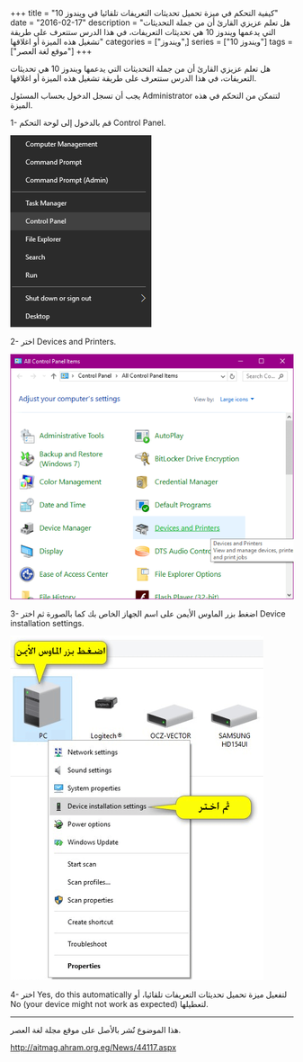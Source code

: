 +++
title = "كيفية التحكم في ميزة تحميل تحديثات التعريفات تلقائيا في ويندوز 10"
date = "2016-02-17"
description = "هل تعلم عزيزي القارئ أن من جملة التحديثات التي يدعمها ويندوز 10 هي تحديثات التعريفات، في هذا الدرس ستتعرف على طريقة تشغيل هذه الميزة أو اغلاقها"
categories = ["ويندوز",]
series = ["ويندوز 10"]
tags = ["موقع لغة العصر"]
+++

هل تعلم عزيزي القارئ أن من جملة التحديثات التي يدعمها ويندوز 10 هي تحديثات التعريفات، في هذا الدرس ستتعرف على طريقة تشغيل هذه الميزة أو اغلاقها.

يجب أن تسجل الدخول بحساب المسئول Administrator لتتمكن من التحكم في هذه الميزة.

1- قم بالدخول إلى لوحة التحكم Control Panel.

![1](images/2016-635912531847692042-769.png)

2- اختر Devices and Printers.

![2](images/2016-635912531939576631-957.png)

3- اضغط بزر الماوس الأيمن على اسم الجهاز الخاص بك كما بالصورة ثم اختر Device installation settings.

![3](images/2016-635912532038013262-801.png)

4- اختر Yes, do this automatically لتفعيل ميزة تحميل تحديثات التعريفات تلقائيا، أو No (your device might not work as expected) لتعطيلها.

---
هذا الموضوع نٌشر باﻷصل على موقع مجلة لغة العصر.

http://aitmag.ahram.org.eg/News/44117.aspx